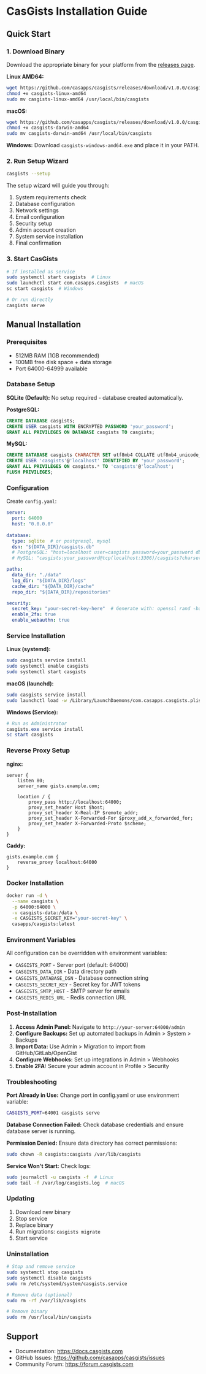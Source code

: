 # CasGists Installation Guide

## Quick Start

### 1. Download Binary
Download the appropriate binary for your platform from the [releases page](https://github.com/casapps/casgists/releases).

**Linux AMD64:**
```bash
wget https://github.com/casapps/casgists/releases/download/v1.0.0/casgists-linux-amd64
chmod +x casgists-linux-amd64
sudo mv casgists-linux-amd64 /usr/local/bin/casgists
```

**macOS:**
```bash
wget https://github.com/casapps/casgists/releases/download/v1.0.0/casgists-darwin-amd64
chmod +x casgists-darwin-amd64
sudo mv casgists-darwin-amd64 /usr/local/bin/casgists
```

**Windows:**
Download `casgists-windows-amd64.exe` and place it in your PATH.

### 2. Run Setup Wizard
```bash
casgists --setup
```

The setup wizard will guide you through:
1. System requirements check
2. Database configuration
3. Network settings
4. Email configuration
5. Security setup
6. Admin account creation
7. System service installation
8. Final confirmation

### 3. Start CasGists
```bash
# If installed as service
sudo systemctl start casgists  # Linux
sudo launchctl start com.casapps.casgists  # macOS
sc start casgists  # Windows

# Or run directly
casgists serve
```

## Manual Installation

### Prerequisites
- 512MB RAM (1GB recommended)
- 100MB free disk space + data storage
- Port 64000-64999 available

### Database Setup

**SQLite (Default):**
No setup required - database created automatically.

**PostgreSQL:**
```sql
CREATE DATABASE casgists;
CREATE USER casgists WITH ENCRYPTED PASSWORD 'your_password';
GRANT ALL PRIVILEGES ON DATABASE casgists TO casgists;
```

**MySQL:**
```sql
CREATE DATABASE casgists CHARACTER SET utf8mb4 COLLATE utf8mb4_unicode_ci;
CREATE USER 'casgists'@'localhost' IDENTIFIED BY 'your_password';
GRANT ALL PRIVILEGES ON casgists.* TO 'casgists'@'localhost';
FLUSH PRIVILEGES;
```

### Configuration
Create `config.yaml`:
```yaml
server:
  port: 64000
  host: "0.0.0.0"
  
database:
  type: sqlite  # or postgresql, mysql
  dsn: "${DATA_DIR}/casgists.db"
  # PostgreSQL: "host=localhost user=casgists password=your_password dbname=casgists sslmode=disable"
  # MySQL: "casgists:your_password@tcp(localhost:3306)/casgists?charset=utf8mb4&parseTime=True&loc=Local"

paths:
  data_dir: "./data"
  log_dir: "${DATA_DIR}/logs"
  cache_dir: "${DATA_DIR}/cache"
  repo_dir: "${DATA_DIR}/repositories"

security:
  secret_key: "your-secret-key-here"  # Generate with: openssl rand -base64 32
  enable_2fa: true
  enable_webauthn: true
```

### Service Installation

**Linux (systemd):**
```bash
sudo casgists service install
sudo systemctl enable casgists
sudo systemctl start casgists
```

**macOS (launchd):**
```bash
sudo casgists service install
sudo launchctl load -w /Library/LaunchDaemons/com.casapps.casgists.plist
```

**Windows (Service):**
```powershell
# Run as Administrator
casgists.exe service install
sc start casgists
```

### Reverse Proxy Setup

**nginx:**
```nginx
server {
    listen 80;
    server_name gists.example.com;

    location / {
        proxy_pass http://localhost:64000;
        proxy_set_header Host $host;
        proxy_set_header X-Real-IP $remote_addr;
        proxy_set_header X-Forwarded-For $proxy_add_x_forwarded_for;
        proxy_set_header X-Forwarded-Proto $scheme;
    }
}
```

**Caddy:**
```
gists.example.com {
    reverse_proxy localhost:64000
}
```

### Docker Installation
```bash
docker run -d \
  --name casgists \
  -p 64000:64000 \
  -v casgists-data:/data \
  -e CASGISTS_SECRET_KEY="your-secret-key" \
  casapps/casgists:latest
```

### Environment Variables
All configuration can be overridden with environment variables:
- `CASGISTS_PORT` - Server port (default: 64000)
- `CASGISTS_DATA_DIR` - Data directory path
- `CASGISTS_DATABASE_DSN` - Database connection string
- `CASGISTS_SECRET_KEY` - Secret key for JWT tokens
- `CASGISTS_SMTP_HOST` - SMTP server for emails
- `CASGISTS_REDIS_URL` - Redis connection URL

### Post-Installation

1. **Access Admin Panel:** Navigate to `http://your-server:64000/admin`
2. **Configure Backups:** Set up automated backups in Admin > System > Backups
3. **Import Data:** Use Admin > Migration to import from GitHub/GitLab/OpenGist
4. **Configure Webhooks:** Set up integrations in Admin > Webhooks
5. **Enable 2FA:** Secure your admin account in Profile > Security

### Troubleshooting

**Port Already in Use:**
Change port in config.yaml or use environment variable:
```bash
CASGISTS_PORT=64001 casgists serve
```

**Database Connection Failed:**
Check database credentials and ensure database server is running.

**Permission Denied:**
Ensure data directory has correct permissions:
```bash
sudo chown -R casgists:casgists /var/lib/casgists
```

**Service Won't Start:**
Check logs:
```bash
sudo journalctl -u casgists -f  # Linux
sudo tail -f /var/log/casgists.log  # macOS
```

### Updating
1. Download new binary
2. Stop service
3. Replace binary
4. Run migrations: `casgists migrate`
5. Start service

### Uninstallation
```bash
# Stop and remove service
sudo systemctl stop casgists
sudo systemctl disable casgists
sudo rm /etc/systemd/system/casgists.service

# Remove data (optional)
sudo rm -rf /var/lib/casgists

# Remove binary
sudo rm /usr/local/bin/casgists
```

## Support
- Documentation: https://docs.casgists.com
- GitHub Issues: https://github.com/casapps/casgists/issues
- Community Forum: https://forum.casgists.com